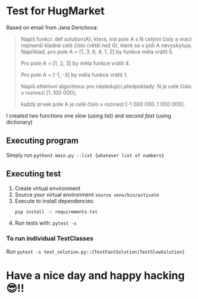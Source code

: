 # Test for HugMarket

Based on email from Jana Derichova:
>Napiš funkci: def solution(A); která, má pole A s N celými čísly a vrací nejmenší kladné celé číslo (větší než 0), které se v poli A nevyskytuje.
>Například, pro pole A = [1, 3, 6, 4, 1, 2] by funkce měla vrátit 5.
> 
>Pro pole A = [1, 2, 3] by měla funkce vrátit 4.
> 
>Pro pole A = [-1, -3] by měla funkce vrátit 1.
> 
>Napiš efektivní algoritmus pro následující předpoklady:
>N je celé číslo v rozmezí [1..100 000];
>
>každý prvek pole A je celé číslo v rozmezí [-1 000 000..1 000 000].

I created two functions one *slow* (using list) and second *fast* (using dictionary)

## Executing program
Simply run `python3 main.py --list {whatever list of numbers}`

## Executing test
1. Create virtual environment
2. Source your virtual environment `source venv/bin/activate`
3. Execute to install dependencies:
    ```bash
   pip install -r requirements.txt
   ```
4. Run tests with: `pytest -s`

### To run individual TestClasses
Run `pytest -s test_solution.py::{TestFastSolution|TestSlowSolution}`

# Have a nice day and happy hacking 😎!!
